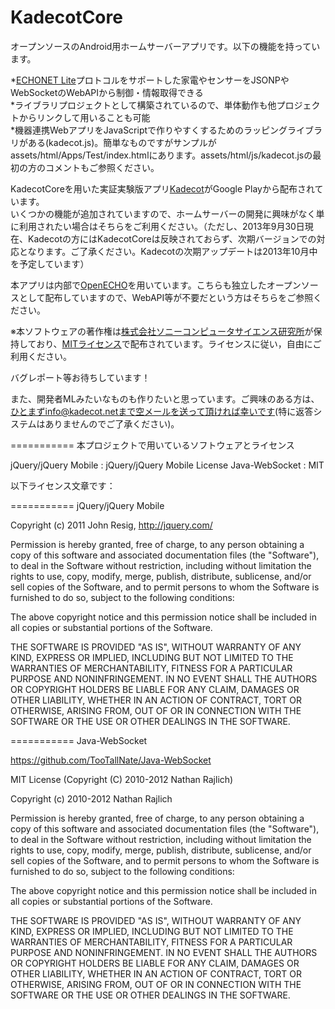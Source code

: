 KadecotCore
===========

オープンソースのAndroid用ホームサーバーアプリです。以下の機能を持っています。  

*[ECHONET Lite][]プロトコルをサポートした家電やセンサーをJSONPやWebSocketのWebAPIから制御・情報取得できる  
*ライブラリプロジェクトとして構築されているので、単体動作も他プロジェクトからリンクして用いることも可能  
*機器連携WebアプリをJavaScriptで作りやすくするためのラッピングライブラリがある(kadecot.js)。簡単なものですがサンプルがassets/html/Apps/Test/index.htmlにあります。assets/html/js/kadecot.jsの最初の方のコメントもご参照ください。  

KadecotCoreを用いた実証実験版アプリ[Kadecot][]がGoogle Playから配布されています。  
いくつかの機能が追加されていますので、ホームサーバーの開発に興味がなく単に利用されたい場合はそちらをご利用ください。（ただし、2013年9月30日現在、Kadecotの方にはKadecotCoreは反映されておらず、次期バージョンでの対応となります。ご了承ください。Kadecotの次期アップデートは2013年10月中を予定しています）

本アプリは内部で[OpenECHO][]を用いています。こちらも独立したオープンソースとして配布していますので、WebAPI等が不要だという方はそちらをご参照ください。  

※本ソフトウェアの著作権は[株式会社ソニーコンピュータサイエンス研究所][]が保持しており、[MITライセンス][]で配布されています。ライセンスに従い，自由にご利用ください。  

バグレポート等お待ちしています！  

また、開発者MLみたいなものも作りたいと思っています。ご興味のある方は、ひとまずinfo@kadecot.netまで空メールを送って頂ければ幸いです(特に返答システムはありませんのでご了承ください)。  

[ECHONET Lite]: http://www.echonet.gr.jp/ "ECHONET Lite"
[Kadecot]: http://kadecot.net/ "Kadecot"
[OpenECHO]: https://github.com/SonyCSL/OpenECHO "OpenECHO"
[株式会社ソニーコンピュータサイエンス研究所]: http://www.sonycsl.co.jp/ "株式会社ソニーコンピュータサイエンス研究所"
[MITライセンス]: http://opensource.org/licenses/mit-license.php "MITライセンス"

===========
本プロジェクトで用いているソフトウェアとライセンス

jQuery/jQuery Mobile : jQuery/jQuery Mobile License
Java-WebSocket : MIT

以下ライセンス文章です：

===========
jQuery/jQuery Mobile

Copyright (c) 2011 John Resig, http://jquery.com/<br>


Permission is hereby granted, free of charge, to any person obtaining a copy of this software and associated documentation files (the "Software"), to deal in the Software without restriction, including without limitation the rights to use, copy, modify, merge, publish, distribute, sublicense, and/or sell copies of the Software, and to permit persons to whom the Software is furnished to do so, subject to the following conditions:

The above copyright notice and this permission notice shall be included in all copies or substantial portions of the Software.

THE SOFTWARE IS PROVIDED "AS IS", WITHOUT WARRANTY OF ANY KIND, EXPRESS OR IMPLIED, INCLUDING BUT NOT LIMITED TO THE WARRANTIES OF MERCHANTABILITY, FITNESS FOR A PARTICULAR PURPOSE AND NONINFRINGEMENT. IN NO EVENT SHALL THE AUTHORS OR COPYRIGHT HOLDERS BE LIABLE FOR ANY CLAIM, DAMAGES OR OTHER LIABILITY, WHETHER IN AN ACTION OF CONTRACT, TORT OR OTHERWISE, ARISING FROM, OUT OF OR IN CONNECTION WITH THE SOFTWARE OR THE USE OR OTHER DEALINGS IN THE SOFTWARE.

===========
Java-WebSocket

https://github.com/TooTallNate/Java-WebSocket


MIT License (Copyright (C) 2010-2012 Nathan Rajlich)

Copyright (c) 2010-2012 Nathan Rajlich

 Permission is hereby granted, free of charge, to any person obtaining a copy of this software and associated documentation files (the "Software"), to deal in the Software without restriction, including without limitation the rights to use, copy, modify, merge, publish, distribute, sublicense, and/or sell copies of the Software, and to permit persons to whom the Software is furnished to do so, subject to the following conditions:

 The above copyright notice and this permission notice shall be included in all copies or substantial portions of the Software.

 THE SOFTWARE IS PROVIDED "AS IS", WITHOUT WARRANTY OF ANY KIND, EXPRESS OR IMPLIED, INCLUDING BUT NOT LIMITED TO THE WARRANTIES OF MERCHANTABILITY, FITNESS FOR A PARTICULAR PURPOSE AND NONINFRINGEMENT. IN NO EVENT SHALL THE AUTHORS OR COPYRIGHT HOLDERS BE LIABLE FOR ANY CLAIM, DAMAGES OR OTHER LIABILITY, WHETHER IN AN ACTION OF CONTRACT, TORT OR OTHERWISE, ARISING FROM, OUT OF OR IN CONNECTION WITH THE SOFTWARE OR THE USE OR OTHER DEALINGS IN THE SOFTWARE.
